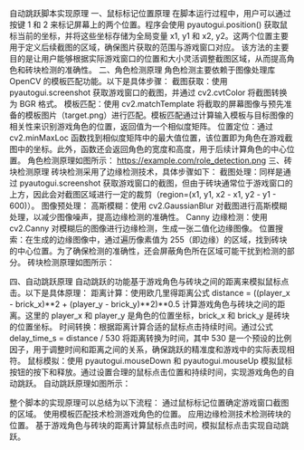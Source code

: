 
自动跳跃脚本实现原理
一、鼠标标记位置原理
在脚本运行过程中，用户可以通过按键 1 和 2 来标记屏幕上的两个位置。程序会使用 pyautogui.position() 获取鼠标当前的坐标，并将这些坐标存储为全局变量 x1, y1 和 x2, y2。这两个位置主要用于定义后续截图的区域，确保图片获取的范围与游戏窗口对应。
该方法的主要目的是让用户能够根据实际游戏窗口的位置和大小灵活调整截图区域，从而提高角色和砖块检测的准确性。
二、角色检测原理
角色检测主要依赖于图像处理库 OpenCV 的模板匹配功能。以下是具体步骤：
截图获取：使用 pyautogui.screenshot 获取游戏窗口的截图，并通过 cv2.cvtColor 将截图转换为 BGR 格式。
模板匹配：使用 cv2.matchTemplate 将截取的屏幕图像与预先准备的模板图片（target.png）进行匹配。模板匹配通过计算输入模板与目标图像的相关性来识别游戏角色的位置，返回值为一个相似度矩阵。
位置定位：通过 cv2.minMaxLoc 函数找到相似度矩阵中的最大值位置，该位置即为角色在游戏截图中的坐标。此外，函数还会返回角色的宽度和高度，用于后续计算角色的中心位置。
角色检测原理如图所示：
https://example.com/role_detection.png
三、砖块检测原理
砖块检测采用了边缘检测技术，具体步骤如下：
截图处理：同样是通过 pyautogui.screenshot 获取游戏窗口的截图，但由于砖块通常位于游戏窗口的上方，因此会对截图区域进行一定的裁剪（region=(x1, y1, x2 - x1, y2 - y1 - 600)）。
图像预处理：
高斯模糊：使用 cv2.GaussianBlur 对截图进行高斯模糊处理，以减少图像噪声，提高边缘检测的准确性。
Canny 边缘检测：使用 cv2.Canny 对模糊后的图像进行边缘检测，生成一张二值化边缘图像。
位置搜索：在生成的边缘图像中，通过遍历像素值为 255（即边缘）的区域，找到砖块的中心位置。为了确保检测的准确性，还会屏蔽角色所在区域可能干扰到检测的部分。
砖块检测原理如图所示：

四、自动跳跃原理
自动跳跃的功能基于游戏角色与砖块之间的距离来模拟鼠标点击。以下是具体原理：
距离计算：使用欧几里得距离公式 distance = ((player_x - brick_x)**2 + (player_y - brick_y)**2)**0.5 计算游戏角色与砖块之间的距离。这里的 player_x 和 player_y 是角色的位置坐标，brick_x 和 brick_y 是砖块的位置坐标。
时间转换：根据距离计算合适的鼠标点击持续时间。通过公式 delay_time_s = distance / 530 将距离转换为时间，其中 530 是一个预设的比例因子，用于调整时间和距离之间的关系，确保跳跃的精准度和游戏中的实际表现相符。
鼠标模拟：使用 pyautogui.mouseDown 和 pyautogui.mouseUp 模拟鼠标按钮的按下和释放。通过设置合理的鼠标点击位置和持续时间，实现游戏角色的自动跳跃。
自动跳跃原理如图所示：

整个脚本的实现原理可以总结为以下流程：
通过鼠标标记位置确定游戏窗口截图的区域。
使用模板匹配技术检测游戏角色的位置。
应用边缘检测技术检测砖块的位置。
基于游戏角色与砖块的距离计算鼠标点击时间，模拟鼠标点击实现自动跳跃。
